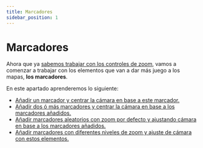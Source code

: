 ```yaml
---
title: Marcadores
sidebar_position: 1
---
```


# Marcadores

Ahora que ya [sabemos trabajar con los controles de zoom](../zoom/positions-btn-texts.md), vamos a comenzar a trabajar con los elementos que van a dar más juego a los mapas, **los marcadores**.

En este apartado aprenderemos lo siguiente:
* [Añadir un marcador y centrar la cámara en base a este marcador.](./one-marker.md)
* [Añadir dos ó más marcadores y centrar la cámara en base a los marcadores añadidos.](./two-or-more-markers.md)
* [Añadir marcadores aleatorios con zoom por defecto y ajustando cámara en base a los marcadores añadidos.](./random-markers-default-zoom.md)
* [Añadir marcadores con diferentes niveles de zoom y ajuste de cámara con estos elementos.](./random-markers-select-zoom.md)